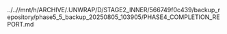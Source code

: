 ../..//mnt/h/ARCHIVE/.UNWRAP/D/STAGE2_INNER/566749f0c439/backup_repository/phase5_5_backup_20250805_103905/PHASE4_COMPLETION_REPORT.md